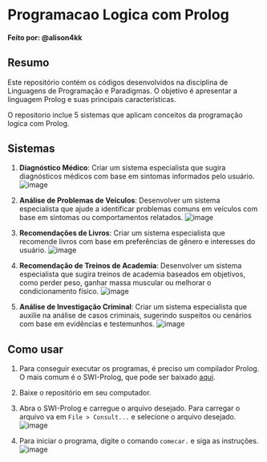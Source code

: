 # Programacao Logica com Prolog

#### Feito por: @alison4kk

## Resumo

Este repositório contém os códigos desenvolvidos na disciplina de Linguagens de Programação e Paradigmas. O objetivo é apresentar a linguagem Prolog e suas principais características.

O repositorio inclue 5 sistemas que aplicam conceitos da programação logica com Prolog.

## Sistemas

1. **Diagnóstico Médico**: Criar um sistema especialista que sugira diagnósticos médicos com base em
sintomas informados pelo usuário.  ![image](https://i.imgur.com/FlnE0VA.png)

2. **Análise de Problemas de Veículos**: Desenvolver um sistema especialista que ajude a identificar problemas comuns
em veículos com base em sintomas ou comportamentos relatados.  ![image](https://i.imgur.com/6ALN2cm.png)

3. **Recomendações de Livros**: Criar um sistema especialista que recomende livros com base em preferências de
gênero e interesses do usuário.  ![image](https://i.imgur.com/a4Lys8b.png)

4. **Recomendação de Treinos de Academia**: Desenvolver um sistema especialista que sugira treinos de academia baseados
em objetivos, como perder peso, ganhar massa muscular ou melhorar o condicionamento
físico.  ![image](https://i.imgur.com/JyTRPuO.png)


5. **Análise de Investigação Criminal**: Criar um sistema especialista que auxilie na análise de casos criminais, sugerindo
suspeitos ou cenários com base em evidências e testemunhos. ![image](https://i.imgur.com/lAgC3IS.png)

## Como usar

1. Para conseguir executar os programas, é preciso um compilador Prolog. O mais comum é o SWI-Prolog, que pode ser baixado [aqui](https://www.swi-prolog.org/Download.html).

2. Baixe o repositório em seu computador. 

3. Abra o SWI-Prolog e carregue o arquivo desejado. Para carregar o arquivo va em `File > Consult...` e selecione o arquivo desejado. ![image](https://i.imgur.com/tes1H6d.png)

4. Para iniciar o programa, digite o comando `comecar.` e siga as instruções. ![image](https://i.imgur.com/i9YrlSk.png)
